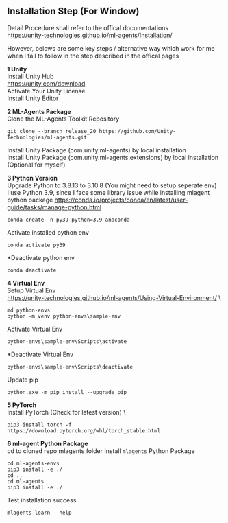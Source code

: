 ## Installation Step (For Window)
Detail Procedure shall refer to the offical documentations \
https://unity-technologies.github.io/ml-agents/Installation/

However, belows are some key steps / alternative way which work for me when I fail to follow in the step described in the offical pages

**1 Unity** \
Install Unity Hub \
https://unity.com/download \
Activate Your Unity License \
Install Unity Editor

**2 ML-Agents Package** \
Clone the ML-Agents Toolkit Repository
```
git clone --branch release_20 https://github.com/Unity-Technologies/ml-agents.git
```
Install Unity Package (com.unity.ml-agents) by local installation \
Install Unity Package (com.unity.ml-agents.extensions) by local installation (Optional for myself)

**3 Python Version** \
Upgrade Python to 3.8.13 to 3.10.8 (You might need to setup seperate env) \
I use Python 3.9, since I face some library issue while installing mlagent python package
https://conda.io/projects/conda/en/latest/user-guide/tasks/manage-python.html
```
conda create -n py39 python=3.9 anaconda
```
Activate installed python env
```
conda activate py39
```
*Deactivate python env
```
conda deactivate
```

**4 Virtual Env** \
Setup Virtual Env \
https://unity-technologies.github.io/ml-agents/Using-Virtual-Environment/ \
```
md python-envs
python -m venv python-envs\sample-env
```
Activate Virtual Env
```
python-envs\sample-env\Scripts\activate
```
*Deactivate Virtual Env
```
python-envs\sample-env\Scripts\deactivate
```
Update pip
```
python.exe -m pip install --upgrade pip
```

**5 PyTorch** \
Install PyTorch (Check for latest version) \
```
pip3 install torch -f https://download.pytorch.org/whl/torch_stable.html
```

**6 ml-agent Python Package** \
cd to cloned repo mlagents folder
Install ```mlagents``` Python Package
```
cd ml-agents-envs
pip3 install -e ./
cd ..
cd ml-agents
pip3 install -e ./
```

Test installation success
```
mlagents-learn --help
```
